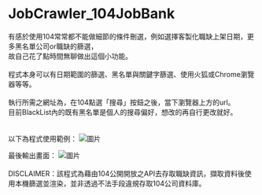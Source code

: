 # JobCrawler_104JobBank

有感於使用104常常都不能做細節的條件刪選，例如選擇客製化職缺上架日期，更多黑名單公司or職缺的篩選，  
故自己花了點時間無聊做出這個小功能。  
<br/>
程式本身可以有日期範圍的篩選、黑名單與關鍵字篩選、使用火狐或Chrome瀏覽器等等。  
<br/>
執行所需之網址為，在104點選「搜尋」按鈕之後，當下瀏覽器上方的url。  
目前BlackList內的既有黑名單是個人的搜尋偏好，想改的再自行更改就好。
<br/>
<br/>
<br/>
以下為程式使用範例：
![圖片](https://user-images.githubusercontent.com/23168034/230737787-e42ed081-1e19-4a2a-8401-47ff0df64867.png)

最後輸出畫面：
![圖片](https://user-images.githubusercontent.com/23168034/230737811-041a2bc1-d2b7-417a-92b8-1901a9348f1e.png)
<br/>
<br/>
DISCLAIMER：該程式為藉由104公開開放之API去存取職缺資訊，擷取資料後使用本機篩選並渲染，並非透過不法手段違規存取104公司資料庫。
